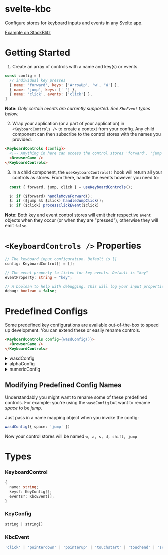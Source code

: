 # svelte-kbc

Configure stores for keyboard inputs and events in any Svelte app.

[Example on StackBlitz](https://stackblitz.com/edit/example-svelte-kbc?file=README.md) 

# Getting Started

1. Create an array of controls with a name and key(s) or events.

```js
const config = [
  // individual key presses
  { name: 'forward', keys: ['ArrowUp', 'w', 'W'] },
  { name: 'jump', keys: [' '] },
  { name: 'click', events: ['click'] },
]
```
**Note:**  _Only certain events are currently supported. See `KbcEvent` types below._

2. Wrap your application (or a part of your application) in `<KeyboardControls />` to create a context from your config. Any child component can then subscribe to the control stores with the names you provided.

```html
<KeyboardControls {config}>
  <!-- Anything in here can access the control stores 'forward', 'jump', 'click' -->
  <BrowserGame />
</KeyboardControls>
```

3. In a child component, the `useKeyboardControls()` hook will return all your controls as stores. From there, handle the events however you need to:

```js
  const { forward, jump, click } = useKeyboardControls();

  $: if ($forward) handleMoveForward();
  $: if ($jump && $click) handleJumpClick();
  $: if ($click) processClickEvent($click)
```

**Note:** Both key and event control stores will emit their respective `event` objects when they occur (or when they are "pressed"), otherwise they will emit `false`.

# `<KeyboardControls />` Properties

```ts
// The keyboard input configuration. Default is []
config: KeyboardControl[] = [];

// The event property to listen for key events. Default is "key"
eventProperty: string = "key";

// A boolean to help with debugging. This will log your input properties, and the value returned by event[eventProperty]
debug: boolean = false;
```

# Predefined Configs
Some predefined key configurations are available out-of-the-box to speed up development. You can extend these or easily rename controls.

```html
<KeyboardControls config={wasdConfig()}>
  <BrowserGame />
</KeyboardControls>
```

<details>
  <summary>wasdConfig</summary>

```ts
[
  { name: 'w', keys: ['w', 'W', 'ArrowUp'] },
  { name: 'a', keys: ['a', 'A', 'ArrowLeft'] },
  { name: 's', keys: ['s', 'S', 'ArrowDown'] },
  { name: 'd', keys: ['d', 'D', 'ArrowRight'] },
  { name: 'shift', keys: ['Shift'] },
  { name: 'space', keys: [' ', 'Space'] }
]
```
</details>

<details>
  <summary>alphaConfig</summary>

```ts
[
  { name: 'a', keys: ['a', 'A'] },
  { name: 'b', keys: ['b', 'B'] },
  { name: 'c', keys: ['c', 'C'] },
  { name: 'd', keys: ['d', 'D'] },
  { name: 'e', keys: ['e', 'E'] },
  { name: 'f', keys: ['f', 'F'] },
  { name: 'g', keys: ['g', 'G'] },
  { name: 'h', keys: ['h', 'H'] },
  { name: 'i', keys: ['i', 'I'] },
  { name: 'j', keys: ['j', 'J'] },
  { name: 'k', keys: ['k', 'K'] },
  { name: 'l', keys: ['l', 'L'] },
  { name: 'm', keys: ['m', 'M'] },
  { name: 'n', keys: ['n', 'N'] },
  { name: 'o', keys: ['o', 'O'] },
  { name: 'p', keys: ['p', 'P'] },
  { name: 'q', keys: ['q', 'Q'] },
  { name: 'r', keys: ['r', 'R'] },
  { name: 's', keys: ['s', 'S'] },
  { name: 't', keys: ['t', 'T'] },
  { name: 'u', keys: ['u', 'U'] },
  { name: 'v', keys: ['v', 'V'] },
  { name: 'w', keys: ['w', 'W'] },
  { name: 'x', keys: ['x', 'X'] },
  { name: 'y', keys: ['y', 'Y'] },
  { name: 'z', keys: ['z', 'Z'] }
]
```

</details>

<details>
  <summary>numericConfig</summary>

```ts
[
  { name: 'key0', keys: ['0'] },
  { name: 'key1', keys: ['1'] },
  { name: 'key2', keys: ['2'] },
  { name: 'key3', keys: ['3'] },
  { name: 'key4', keys: ['4'] },
  { name: 'key5', keys: ['5'] },
  { name: 'key6', keys: ['6'] },
  { name: 'key7', keys: ['7'] },
  { name: 'key8', keys: ['8'] },
  { name: 'key9', keys: ['9'] }
]
```
</details>

## Modifying Predefined Config Names
Understandably you might want to rename some of these predefined controls. For example: you're using the `wasdConfig` but want to rename _space_ to be _jump_. 

Just pass in a name mapping object when you invoke the config:

```ts
wasdConfig({ space: 'jump' })
```

Now your control stores will be named `w, a, s, d, shift, jump`

# Types

### KeyboardControl
```ts
{
  name: string;
  keys?: KeyConfig[];
  events?: KbcEvent[];
}
```

### KeyConfig
```ts
string | string[]
```

### KbcEvent
```ts
'click' | 'pointerdown' | 'pointerup' | 'touchstart' | 'touchend' | 'scroll'
```
